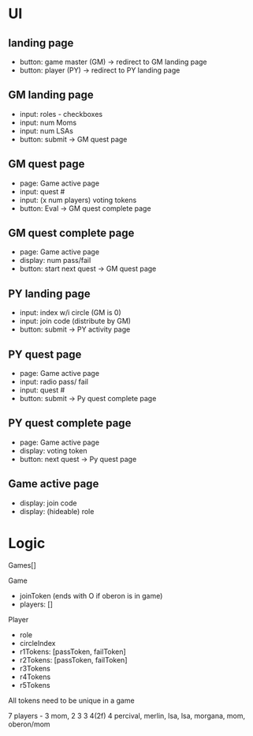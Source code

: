 # UI

## landing page

- button: game master (GM) -> redirect to GM landing page
- button: player (PY) -> redirect to PY landing page

## GM landing page

- input: roles - checkboxes
- input: num Moms
- input: num LSAs
- button: submit -> GM quest page

## GM quest page

- page: Game active page
- input: quest #
- input: (x num players) voting tokens
- button: Eval -> GM quest complete page

## GM quest complete page

- page: Game active page
- display: num pass/fail
- button: start next quest -> GM quest page

## PY landing page

- input: index w/i circle (GM is 0)
- input: join code (distribute by GM)
- button: submit -> PY activity page

## PY quest page

- page: Game active page
- input: radio pass/ fail
- input: quest #
- button: submit -> Py quest complete page

## PY quest complete page

- page: Game active page
- display: voting token
- button: next quest -> Py quest page

## Game active page

- display: join code
- display: (hideable) role

# Logic

Games[]

Game

- joinToken (ends with O if oberon is in game)
- players: []

Player

- role
- circleIndex
- r1Tokens: [passToken, failToken]
- r2Tokens: [passToken, failToken]
- r3Tokens
- r4Tokens
- r5Tokens

All tokens need to be unique in a game

7 players - 3 mom, 2 3 3 4(2f) 4
percival, merlin, lsa, lsa, morgana, mom, oberon/mom
